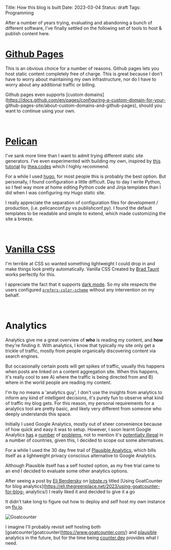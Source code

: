 Title: How this blog is built
Date: 2023-03-04
Status: draft
Tags: Programming

After a number of years trying, evaluating and abandoning a bunch of different
software, I've finally settled on the following set of tools to host & publish
content here.

# [Github Pages](https://pages.github.com/)

This is an obvious choice for a number of reasons. Github pages lets you host
static content completely free of charge. This is great because I don't have to
worry about maintaining my own infrastructure, nor do I have to worry about any
additional traffic or billing.

Github pages even supports [custom
domains](https://docs.github.com/en/pages/configuring-a-custom-domain-for-your-
github-pages-site/about-custom-domains-and-github-pages), should you want to
continue using your own.

<br>

# [Pelican](https://github.com/getpelican/pelican)

I've sank more time than I want to admit trying different static site
generators. I've even experimented with building my own, inspired by [this
tutorial](https://blog.thea.codes/a-small-static-site-generator/) by
[thea.codes](https://thea.codes/) which I highly recommend.

For a while I used [hugo](https://gohugo.io/), for most people this is probably
the best option. But personally, I found configuration a little difficult. Day
to day I write Python, so I feel way more at home editing Python code and Jinja
templates than I did when I was configuring my Hugo static site.

I really appreciate the separation of configuration files for development /
production, (i.e. pelicanconf.py vs publishconf.py). I found the default
templates to be readable and simple to extend, which made customizing the site a
breeze.

<br>

# [Vanilla CSS](https://vanillacss.com/)

I'm terrible at CSS so wanted something lightweight I could drop in and make
things look pretty automatically. Vanilla CSS Created by [Brad
Taunt](https://bt.ht) works perfectly for this.

I appreciate the fact that it supports [dark
mode](https://git.sr.ht/~bt/vanilla-css/tree/master/item/vanilla.css#L159). So
my site respects the users configured
[`prefers-color-scheme`](https://developer.mozilla.org/en-US/docs/Web/CSS/@media/prefers-color-scheme)
without any intervention on my behalf.

<br>

# Analytics

Analytics give me a great overview of **who** is reading my content, and
**how** they're finding it. With analytics, I know that typically my site only
get a trickle of traffic, mostly from people organically discovering content
via search engines.

But occasionally certain posts will get spikes of traffic, usually this happens
when posts are linked on a content aggregation site. When this happens, it's
really cool to see A) where the traffic is being directed from and B) where in
the world people are reading my content.

I'm by no means a 'analytics guy', I don't use the insights from analytics to
inform any kind of intelligent decisions, it's purely fun to observe what kind
of traffic my blog gets. For this reason, my personal requirements for a
analytics tool are pretty basic, and likely very different from someone who
deeply understands this space.

Initially I used Google Analytics, mostly out of sheer convenience because of
how quick and easy it was to setup. However, I soon learnt Google Analytics
[has](https://plausible.io/blog/google-analytics-adblockers-missing-data)
a [number](https://casparwre.de/blog/stop-using-google-analytics/) of
[problems](https://hn.algolia.com/?q=Google+analytics), not to mention it's
[potentially illegal](https://www.isgoogleanalyticsillegal.com/) in a number of
countries, given this, I decided to scope out some alternatives.

For a while I used the 30 day free trail of [Plausible
Analytics](https://plausible.io/sites), which bills itself as a lightweight
privacy conscious alternative to Google Analytics.

Although Plausible itself has a self hosted option, as my free trial came to an
end I decided to evaluate some other  analytics options.

After seeing a post by [Eli
Bendersky](https://eli.thegreenplace.net/pages/about) on [lobste.rs](lobste.rs)
titled [Using GoatCounter for blog
analytics](https://eli.thegreenplace.net/2023/using-goatcounter-for-blog-
analytics/) I really liked it and decided to give it a go

It didn't take long to figure out how to deploy and self host my own instance on
[fly.io](fly.io).

![Goatcounter]({static}/images/goatcounter.png)

I imagine I'll probably revisit self hosting both
[goatcounter]goatcounter(https://www.goatcounter.com/) and
[plausible](https://plausible.io/sites) analytics in the future, but for the
time being [counter.dev](https://counter.dev) provides what I need.

<br>
